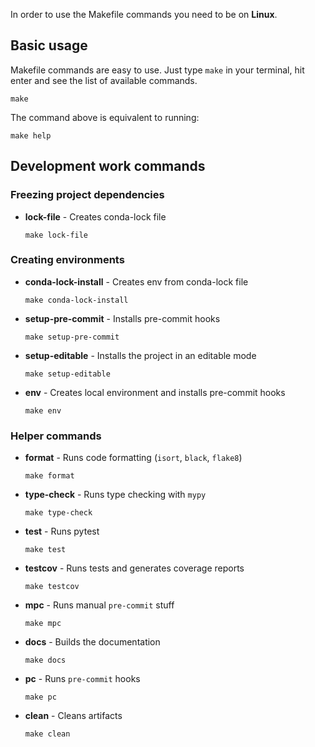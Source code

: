 In order to use the Makefile commands you need to be on **Linux**.

## Basic usage

Makefile commands are easy to use. Just type `make` in your terminal, hit enter and see the list of available commands.

```shell
make
```

The command above is equivalent to running:

```shell
make help
```

## Development work commands

### Freezing project dependencies

* **lock-file** - Creates conda-lock file

    ```shell
    make lock-file
    ```

### Creating environments

* **conda-lock-install** - Creates env from conda-lock file

    ```shell
    make conda-lock-install
    ```

* **setup-pre-commit** - Installs pre-commit hooks

    ```shell
    make setup-pre-commit
    ```

* **setup-editable** - Installs the project in an editable mode

    ```shell
    make setup-editable
    ```

* **env** - Creates local environment and installs pre-commit hooks

    ```shell
    make env
    ```

### Helper commands

* **format** - Runs code formatting (`isort`, `black`, `flake8`)

    ```shell
    make format
    ```

* **type-check** - Runs type checking with `mypy`

    ```shell
    make type-check
    ```

* **test** - Runs pytest

    ```shell
    make test
    ```

* **testcov** - Runs tests and generates coverage reports

    ```shell
    make testcov
    ```

* **mpc** - Runs manual `pre-commit` stuff

    ```shell
    make mpc
    ```

* **docs** - Builds the documentation

    ```shell
    make docs
    ```

* **pc** - Runs `pre-commit` hooks

    ```shell
    make pc
    ```

* **clean** - Cleans artifacts

    ```shell
    make clean
    ```
